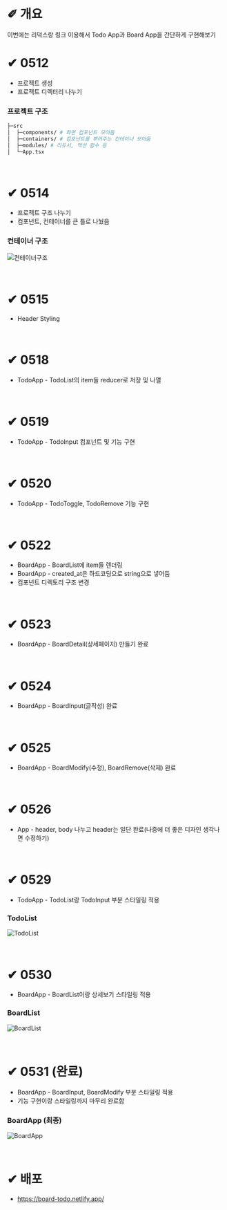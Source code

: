 # &#10000; 개요

이번에는 리덕스랑 링크 이용해서 Todo App과 Board App을 간단하게 구현해보기

# &#10004; 0512
* 프로젝트 생성<br />
* 프로젝트 디렉터리 나누기<br />

### 프로젝트 구조
```sh
├─src
│  ├─components/ # 화면 컴포넌트 모아둠
│  ├─containers/ # 컴포넌트를 뿌려주는 컨테이너 모아둠
│  ├─modules/ # 리듀서, 액션 함수 등
│  └─App.tsx
```
</br>

# &#10004; 0514
* 프로젝트 구조 나누기<br />
* 컴포넌트, 컨테이너를 큰 틀로 나눴음

### 컨테이너 구조
![컨테이너구조](https://user-images.githubusercontent.com/20867824/118292502-a90ade80-b513-11eb-86c2-33670506062b.png)

</br>

# &#10004; 0515
* Header Styling<br />

</br>

# &#10004; 0518
* TodoApp - TodoList의 item들 reducer로 저장 및 나열<br />

</br>

# &#10004; 0519
* TodoApp - TodoInput 컴포넌트 및 기능 구현<br />

</br>

# &#10004; 0520
* TodoApp - TodoToggle, TodoRemove 기능 구현<br />

</br>

# &#10004; 0522
* BoardApp - BoardList에 item들 렌더링<br />
* BoardApp - created_at은 하드코딩으로 string으로 넣어둠<br />
* 컴포넌트 디렉토리 구조 변경<br />

</br>

# &#10004; 0523
* BoardApp - BoardDetail(상세페이지) 만들기 완료<br />

</br>

# &#10004; 0524
* BoardApp - BoardInput(글작성) 완료<br />

</br>

# &#10004; 0525
* BoardApp - BoardModify(수정), BoardRemove(삭제) 완료<br />

</br>

# &#10004; 0526
* App - header, body 나누고 header는 일단 완료(나중에 더 좋은 디자인 생각나면 수정하기)<br />

</br>

# &#10004; 0529
* TodoApp - TodoList랑 TodoInput 부분 스타일링 적용<br />

### TodoList
![TodoList](https://user-images.githubusercontent.com/20867824/120082272-f20a8780-c0fc-11eb-93ce-fd741626efd0.png)

</br>

# &#10004; 0530
* BoardApp - BoardList이랑 상세보기 스타일링 적용<br />

### BoardList
![BoardList](https://user-images.githubusercontent.com/20867824/120099185-2faaf700-c175-11eb-975d-63ad80c7ec9b.png)


</br>

# &#10004; 0531 (완료)
* BoardApp - BoardInput, BoardModify 부분 스타일링 적용<br />
* 기능 구현이랑 스타일링까지 마무리 완료함<br />

### BoardApp (최종)
![BoardApp](https://user-images.githubusercontent.com/20867824/120218684-125d5200-c275-11eb-9aca-198d9e69d1dc.gif)

</br>

# &#10004; 배포
* https://board-todo.netlify.app/